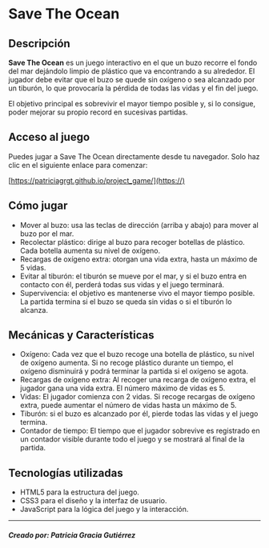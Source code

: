 
# Save The Ocean
## Descripción

**Save The Ocean** es un juego interactivo en el que un buzo recorre el fondo del mar dejándolo limpio de plástico que va encontrando a su alrededor. El jugador debe evitar que el buzo se quede sin oxígeno o sea alcanzado por un tiburón, lo que provocaría la pérdida de todas las vidas y el fin del juego. 

El objetivo principal es sobrevivir el mayor tiempo posible y, si lo consigue, poder mejorar su propio record en sucesivas partidas.



## Acceso al juego

Puedes jugar a Save The Ocean directamente desde tu navegador. Solo haz clic en el siguiente enlace para comenzar:

[https://patriciagrgt.github.io/project_game/](https://)


## Cómo jugar

- Mover al buzo: usa las teclas de dirección (arriba y abajo) para mover al buzo por el mar.
- Recolectar plástico: dirige al buzo para recoger botellas de plástico. Cada botella aumenta su nivel de oxígeno.
- Recargas de oxígeno extra: otorgan una vida extra, hasta un máximo de 5 vidas.
- Evitar al tiburón: el tiburón se mueve por el mar, y si el buzo entra en contacto con él, perderá todas sus vidas y el juego terminará.
- Supervivencia: el objetivo es mantenerse vivo el mayor tiempo posible. La partida termina si el buzo se queda sin vidas o si el tiburón lo alcanza.

## Mecánicas y Características

- Oxígeno: Cada vez que el buzo recoge una botella de plástico, su nivel de oxígeno aumenta. Si no recoge plástico durante un tiempo, el oxígeno disminuirá y podrá terminar la partida si el oxígeno se agota.
- Recargas de oxígeno extra: Al recoger una recarga de oxígeno extra, el jugador gana una vida extra. El número máximo de vidas es 5.
- Vidas: El jugador comienza con 2 vidas. Si recoge recargas de oxígeno extra, puede aumentar el número de vidas hasta un máximo de 5.
- Tiburón: si el buzo es alcanzado por él, pierde todas las vidas y el juego termina.
- Contador de tiempo: El tiempo que el jugador sobrevive es registrado en un contador visible durante todo el juego y se mostrará al final de la partida.


## Tecnologías utilizadas

- HTML5 para la estructura del juego.
- CSS3 para el diseño y la interfaz de usuario.
- JavaScript para la lógica del juego y la interacción.


---


##### Creado por: Patricia Gracia Gutiérrez
